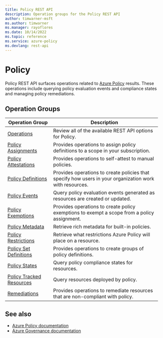 ```yaml
---
title: Policy REST API
description: Operation groups for the Policy REST API
author: timwarner-msft
ms.author: timwarner
ms.manager: rayoflores
ms.date: 10/14/2022
ms.topic: reference
ms.service: azure-policy
ms.devlang: rest-api
---
```

# Policy

Policy REST API surfaces operations related to [Azure Policy](/azure/governance/policy) results. These operations include querying policy evaluation events and compliance states and managing policy remediations.

## Operation Groups

| Operation Group | Description |
|-----------------|-------------|
| [Operations](xref:management.azure.com.policy.operations) | Review all of the available REST API options for Policy. |
| [Policy Assignments](xref:management.azure.com.policy.policyassignments)       | Provides operations to assign policy definitions to a scope in your subscription. |
| [Policy Attestations](/rest/api/policy/attestations) | Provides operations to self-attest to manual policies. |
| [Policy Definitions](xref:management.azure.com.policy.policydefinitions)       | Provides operations to create policies that specify how users in your organization work with resources. |
| [Policy Events](xref:management.azure.com.policy.policyevents) | Query policy evaluation events generated as resources are created or updated. |
| [Policy Exemptions](xref:management.azure.com.policy.policyexemptions)         | Provides operations to create policy exemptions to exempt a scope from a policy assignment. |
| [Policy Metadata](xref:management.azure.com.policy.policymetadata) | Retrieve rich metadata for built-in policies. |
| [Policy Restrictions](xref:management.azure.com.policy.policyrestrictions) | Retrieve what restrictions Azure Policy will place on a resource. |
| [Policy Set Definitions](xref:management.azure.com.policy.policysetdefinitions)       | Provides operations to create groups of policy definitions. |
| [Policy States](xref:management.azure.com.policy.policystates) | Query policy compliance states for resources. |
| [Policy Tracked Resources](xref:management.azure.com.policy.policytrackedresources) | Query resources deployed by policy. |
| [Remediations](xref:management.azure.com.policy.remediations) | Provides operations to remediate resources that are non-compliant with policy. |

## See also

- [Azure Policy documentation](/azure/governance/policy/)
- [Azure Governance documentation](/azure/governance/)